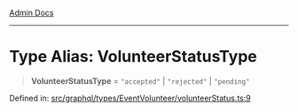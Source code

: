 [Admin Docs](/)

***

# Type Alias: VolunteerStatusType

> **VolunteerStatusType** = `"accepted"` \| `"rejected"` \| `"pending"`

Defined in: [src/graphql/types/EventVolunteer/volunteerStatus.ts:9](https://github.com/Sourya07/talawa-api/blob/2dc82649c98e5346c00cdf926fe1d0bc13ec1544/src/graphql/types/EventVolunteer/volunteerStatus.ts#L9)
